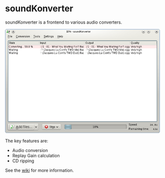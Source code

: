 # soundKonverter
soundKonverter is a frontend to various audio converters.

![Screen shot of soundKonverter](soundkonverter.png)

The key features are:
- Audio conversion
- Replay Gain calculation
- CD ripping

See the [wiki](https://github.com/HessiJames/soundkonverter/wiki) for more information.
